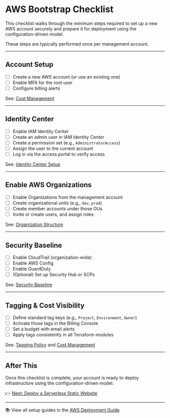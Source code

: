 # AWS Bootstrap Checklist

This checklist walks through the minimum steps required to set up a new AWS account securely and prepare it for deployment using the configuration-driven model.

These steps are typically performed once per management account.

---

## Account Setup

- [ ] Create a new AWS account (or use an existing one)
- [ ] Enable MFA for the root user
- [ ] Configure billing alerts

See: [Cost Management](../cost-management/README.md)

---

## Identity Center

- [ ] Enable IAM Identity Center
- [ ] Create an admin user in IAM Identity Center
- [ ] Create a permission set (e.g., `AdministratorAccess`)
- [ ] Assign the user to the current account
- [ ] Log in via the access portal to verify access

See: [Identity Center Setup](../identity-center/README.md)

---

## Enable AWS Organizations

- [ ] Enable Organizations from the management account
- [ ] Create organizational units (e.g., `dev`, `prod`)
- [ ] Create member accounts under those OUs
- [ ] Invite or create users, and assign roles

See: [Organization Structure](../org-structure/README.md)

---

## Security Baseline

- [ ] Enable CloudTrail (organization-wide)
- [ ] Enable AWS Config
- [ ] Enable GuardDuty
- [ ] (Optional) Set up Security Hub or SCPs

See: [Security Baseline](../security-baseline/README.md)

---

## Tagging & Cost Visibility

- [ ] Define standard tag keys (e.g., `Project`, `Environment`, `Owner`)
- [ ] Activate those tags in the Billing Console
- [ ] Set a budget with email alerts
- [ ] Apply tags consistently in all Terraform modules

See: [Tagging Policy](../tagging-policy/README.md) and [Cost Management](../cost-management/README.md)

---

## After This

Once this checklist is complete, your account is ready to deploy infrastructure using the configuration-driven model.

👉 [Next: Deploy a Serverless Static Website](../quickstarts/serverless-site.md)

---

📚 View all setup guides in the [AWS Deployment Guide](../README.md)
